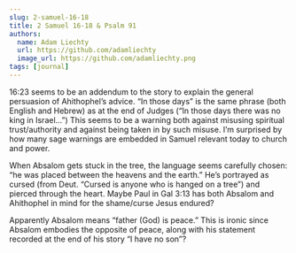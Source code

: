 ```yaml
---
slug: 2-samuel-16-18
title: 2 Samuel 16-18 & Psalm 91
authors:
  name: Adam Liechty
  url: https://github.com/adamliechty
  image_url: https://github.com/adamliechty.png
tags: [journal]
---
```


16:23 seems to be an addendum to the story to explain the general persuasion of Ahithophel’s advice. “In those days” is the same phrase (both English and Hebrew) as at the end of Judges (“In those days there was no king in Israel...”)
This seems to be a warning both against misusing spiritual trust/authority and against being taken in by such misuse. 
I’m surprised by how many sage warnings are embedded in Samuel relevant today to church and power. 

When Absalom gets stuck in the tree, the language seems carefully chosen: “he was placed between the heavens and the earth.” He’s portrayed as cursed (from Deut. “Cursed is anyone who is hanged on a tree”) and pierced through the heart. Maybe Paul in Gal 3:13 has both Absalom and Ahithophel in mind for the shame/curse Jesus endured?

Apparently Absalom means “father (God) is peace.” This is ironic since Absalom embodies the opposite of peace, along with his statement recorded at the end of his story “I have no son”?
